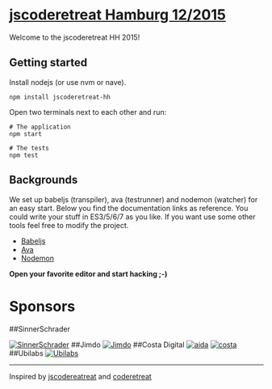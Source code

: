 # [jscoderetreat Hamburg 12/2015](https://ti.to/jscoderetreat/jscoderetreat-hamburg-dec-2015)

Welcome to the jscoderetreat HH 2015!

## Getting started

Install nodejs (or use nvm or nave).

```shell
npm install jscoderetreat-hh
```

Open two terminals next to each other and run:

```shell
# The application
npm start
```
```shell
# The tests
npm test
```

## Backgrounds

We set up babeljs (transpiler), ava (testrunner) and nodemon (watcher) for an
easy start. Below you find the
documentation links as reference.
You could write your stuff in ES3/5/6/7 as you like.
If you want use some other tools feel free to modify the project.

* [Babeljs](https://babeljs.io/docs/learn-es2015/)
* [Ava](https://github.com/sindresorhus/ava#api)
* [Nodemon](https://github.com/remy/nodemon)


**Open your favorite editor and start hacking ;-)**

# Sponsors

##SinnerSchrader

[![SinnerSchrader](https://cdn.rawgit.com/nerdlabs/jscoderetreat-hh/master/sponsors/sinnerschrader.svg)](https://sinnerschrader.com)
##Jimdo
[![Jimdo](https://cdn.rawgit.com/nerdlabs/jscoderetreat-hh/master/sponsors/jimdo.png)](http://de.jimdo.com/)
##Costa Digital
[![aida](https://cdn.rawgit.com/nerdlabs/jscoderetreat-hh/master/sponsors/aida.svg)](http://costadigital.io/)
[![costa](https://cdn.rawgit.com/nerdlabs/jscoderetreat-hh/master/sponsors/costa.svg)](http://costadigital.io/)
##Ubilabs
[![Ubilabs](https://cdn.rawgit.com/nerdlabs/jscoderetreat-hh/master/sponsors/ubilabs.svg)](http://www.ubilabs.net/)

---
Inspired by [jscodereatreat](http://jscoderetreat.com/) and [coderetreat](http://coderetreat.org/)
